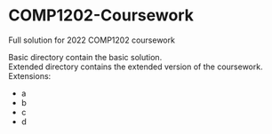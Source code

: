 # COMP1202-Coursework
Full solution for 2022 COMP1202 coursework 

Basic directory contain the basic solution.  
Extended directory contains the extended version of the coursework.  
Extensions:
- a
- b
- c
- d